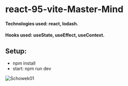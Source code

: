 # react-95-vite-Master-Mind

#### Technologies used: react, lodash.
#### Hooks used: useState, useEffect, useContext.
## Setup:
* npm install
* start: npm run dev

![Schowek01](https://github.com/ajarek/react-95-vite-Master-Mind/assets/61388692/487f9c26-9e43-440f-b06a-b64894d16fd2)
